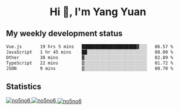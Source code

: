 <h1 align="center">Hi 👋, I'm Yang Yuan</h1>


## My weekly development status
<!--START_SECTION:waka-->

```txt
Vue.js       19 hrs 5 mins   █████████████████████▓░░░   86.57 %
JavaScript   1 hr 45 mins    ██░░░░░░░░░░░░░░░░░░░░░░░   08.00 %
Other        38 mins         ▓░░░░░░░░░░░░░░░░░░░░░░░░   02.89 %
TypeScript   22 mins         ▒░░░░░░░░░░░░░░░░░░░░░░░░   01.72 %
JSON         9 mins          ▒░░░░░░░░░░░░░░░░░░░░░░░░   00.70 %
```

<!--END_SECTION:waka-->

## Statistics
<a href="https://github.com/anuraghazra/github-readme-stats">
  <img src="https://github-readme-stats.vercel.app/api/top-langs/?username=no5no6&theme=dracula" alt="no5no6">
</a>
<a href="https://github.com/anuraghazra/github-readme-stats">
  <img src="https://github-readme-stats.vercel.app/api?username=no5no6&show_icons=true&theme=dracula&line_height=40" alt="no5no6">
</a>
<a href="https://github.com/anuraghazra/github-readme-stats">
  <img align="center" src="https://github-readme-streak-stats.herokuapp.com/?user=no5no6&theme=dracula" alt="no5no6" />
</a>